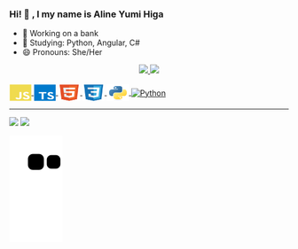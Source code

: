 ### Hi! 👋 , I my name is Aline Yumi Higa
- 🔭 Working on a bank
- 🌱 Studying: Python, Angular, C#
- 😄 Pronouns: She/Her
<div align="center">
  <a href="https://github.com/AlineyHiga">
  <img height="180em" src="https://github-readme-stats.vercel.app/api?username=AlineyHiga&show_icons=true&theme=dracula&include_all_commits=true&count_private=true"/ >
  <img height="180em" src="https://github-readme-stats.vercel.app/api/top-langs/?username=AlineyHiga&layout=compact&langs_count=7&theme=dracula"/ >
</div>
<div style="display: inline_block"><br>
  <img align="center" alt="Js" height="30" width="40" src="https://raw.githubusercontent.com/devicons/devicon/master/icons/javascript/javascript-plain.svg">
  <img align="center" alt="Ts" height="30" width="40" src="https://raw.githubusercontent.com/devicons/devicon/master/icons/typescript/typescript-plain.svg">
  <img align="center" alt="HTML" height="30" width="40" src="https://raw.githubusercontent.com/devicons/devicon/master/icons/html5/html5-original.svg">
  <img align="center" alt="CSS" height="30" width="40" src="https://raw.githubusercontent.com/devicons/devicon/master/icons/css3/css3-original.svg">
  <img align="center" alt="Python" height="30" width="40" src="https://raw.githubusercontent.com/devicons/devicon/master/icons/python/python-original.svg">
  <img align="center" alt="Python" height="30" width="40" src="https://cdn.jsdelivr.net/gh/devicons/devicon/icons/angularjs/angularjs-original.svg" />
</div>
<hr>

<div> 
  <a href = "mailto:alineyhiga@gmail.com"><img src="https://img.shields.io/badge/-Gmail-%23333?style=for-the-badge&logo=gmail&logoColor=white" target="_blank"></a>
  <a href="https://www.linkedin.com/in/aline-yumi-higa-14a3101b3/" target="_blank"><img src="https://img.shields.io/badge/-LinkedIn-%230077B5?style=for-the-badge&logo=linkedin&logoColor=white" target="_blank"></a> 
 
  ![Snake animation](https://github.com/AlineyHiga/AlineyHiga/blob/output/github-contribution-grid-snake.svg)
 
</div>
